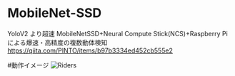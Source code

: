 # MobileNet-SSD
YoloV2 より超速 MobileNetSSD+Neural Compute Stick(NCS)+Raspberry Piによる爆速・高精度の複数動体検知 https://qiita.com/PINTO/items/b97b3334ed452cb555e2

#動作イメージ
![Riders](https://github.com/PINTO0309/MobileNet-SSD/media/Riders.gif)
